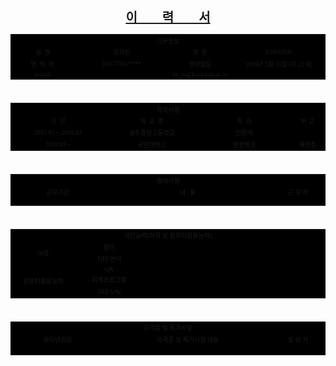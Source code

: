 <!DOCTYPE html>
<html>
    <head>
      <meta charset="utf-8">
    </head>
    <body>
        <center><h1 align='center' style='font-family:굴림; font-size:20px; font-weight:bold; text-decoration:underline;'>이&nbsp;&nbsp;&nbsp;&nbsp;&nbsp;&nbsp;&nbsp;&nbsp;력&nbsp;&nbsp;&nbsp;&nbsp;&nbsp;&nbsp;&nbsp;&nbsp;서</h1></center>
        <table cellspacing='1' cellpadding='0' border='0' bgcolor='#000000' align='center' style='font-family:굴림; font-size:10px'>
            <tr align='center'>
                <td colspan='4' class='ti'>기본정보</td>
            </tr>
            <tr align='center'>
                <td class='ti' width='100'>성&nbsp;&nbsp;명</td>
                <td width='150'> 조하린  </td>
                <td class='ti' width='100'>영&nbsp;&nbsp;문</td>
                <td width='150'> JOHARIN  </td>
            </tr>
            <tr align='center'>
                <td class='ti' width='100'>연&nbsp;&nbsp;락&nbsp;&nbsp;처&nbsp;</td>
                <td width='150'>010-7701-****</td>
                <td class='ti' width='100'>생년월일</td>
                <td width='150'>1999년&nbsp;5월&nbsp;19일&nbsp;(만&nbsp;21세)  </td>
            </tr>
            <tr align='center'>
                <td class='ti' width='100'>e-mail</td>
                <td colspan='3'>hr_jo@kookmin.ac.kr</td>
            </tr>
        </table>
        </div>
        <br/>
        <div>
        <table cellspacing='1' cellpadding='0' border='0' bgcolor='#000000' align='center' style='font-family:굴림; font-size:10px'>
            <tr align='center'>
                <td colspan='4' class='ti'>학력사항</td>
            </tr>
            <tr align='center'>
                <td class='ti' width='150'>기&nbsp;&nbsp;간</td>
                <td class='ti' width='150'>학&nbsp;&nbsp;교&nbsp;&nbsp;명 </td>
                <td class='ti' width='150'>학&nbsp;&nbsp;과</td>
                <td class='ti' width='50'>비&nbsp;고</td>
            </tr>
            <tr align='center'>
                <td width='150'>2015.03&nbsp;~&nbsp;2018.02</td>
                <td width='150'>광주중앙고등학교 </td>
                <td width='150'>인문계</td>
                <td width='50'> </td>
            </tr>
            <tr align='center'>
                <td width='150'>2019.03 ~</td>
                <td width='150'>국민대학교 </td>
                <td width='150'>행정학과</td>
                <td width='50'>재학중</td>
            </tr>
        </table>
        </div>
        <br/>
        <div>
        <table cellspacing='1' cellpadding='0' border='0' bgcolor='#000000' align='center' style='font-family:굴림; font-size:10px'>
            <tr align='center'>
                <td colspan='3' class='ti'>경력사항</td>
            </tr>
            <tr align='center'>
                <td class='ti' width='150'>근무기간</td>
                <td class='ti' width='270'>내&nbsp;&nbsp;&nbsp;용</td>
                <td class='ti' width='81'>근&nbsp;무&nbsp;처</td>
            </tr>
            <tr align='center'>
                <td width='150'> </td>
                <td width='270'> </td>
                <td width='81'> </td>
            </tr>
            <tr align='center'>
                <td width='150'> </td>
                <td width='270'> </td>
                <td width='81'> </td>
            </tr>
            <tr align='center'>
                <td width='150'> </td>
                <td width='270'> </td>
                <td width='81'> </td>
            </tr>
        </table>
        </div>
        <br/>
        <div>
        <table cellspacing='1' cellpadding='0' border='0' bgcolor='#000000' align='center' style='font-family:굴림; font-size:10px'>
            <tr align='center'>
                <td colspan='3'class='ti'>개인능력(어학&nbsp;및&nbsp;컴퓨터활용능력)</td>
            </tr>
            <tr align='center'>
                <td rowspan='2' class='ti' width='100'>어학</td>
                <td class='ti' width='100'>영어</td>
                <td class='ti' width='301'></td>
            </tr>
            <tr align='center'>
                <td class='ti' width='100'>기타&nbsp;언어</td>
               <td class='ti' width='301'></td>
            </tr>
            <tr align='center'>
                <td rowspan='3'class='ti' width='100'>컴퓨터활용능력</td>
                <td class='ti' width='100'>QA</td>
                <td class='ti' width='301'></td>
            </tr>
            <tr align='center'>
                <td class='ti' width='100'>회계프로그램</td>
               <td class='ti' width='301'></td>
            </tr>
            <tr align='center'>
                <td class='ti' width='100'>기타&nbsp;S/W</td>
               <td class='ti' width='301'></td>
            </tr>
        </table>
        </div>
        <br/>
        <div>
        <table cellspacing='1' cellpadding='0' border='0' bgcolor='#000000' align='center' style='font-family:굴림; font-size:10px'>
            <tr align='center'>
                <td colspan='3'class='ti'>자격증&nbsp;및&nbsp;특기사항</td>
            </tr>
            <tr align='center'>
                <td class='ti' width='150'>취득년원일</td>
                <td class='ti' width='270'>자격증&nbsp;및&nbsp;특기사항&nbsp;내용</td>
                <td class='ti' width='81'>발&nbsp;령&nbsp;처</td>
            </tr>
            <tr align='center'>
                <td width='150'> </td>
                <td width='270'> </td>
                <td width='81'> </td>
            </tr>
            <tr align='center'>
                <td width='150'> </td>
                <td width='270'> </td>
                <td width='81'> </td>
            </tr>
            <tr align='center'>
                <td width='150'> </td>
                <td width='270'> </td>
                <td width='81'> </td>
            </tr>
            <tr align='center'>
                <td width='150'> </td>
                <td width='270'> </td>
                <td width='81'> </td>
            </tr>
        </table>
    </body>
</html>
